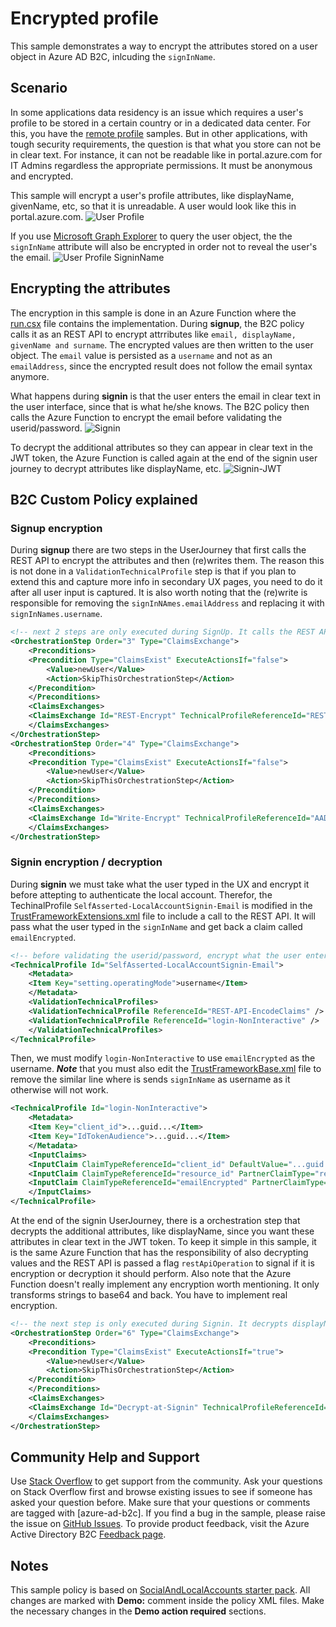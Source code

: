 # Encrypted profile
This sample demonstrates a way to encrypt the attributes stored on a user object in Azure AD B2C, inlcuding the `signInName`.

## Scenario
In some applications data residency is an issue which requires a user's profile to be stored in a certain country or in a dedicated data center. For this, you have the [remote profile](https://github.com/azure-ad-b2c/samples/tree/master/policies/remote-profile) samples. But in other applications, with tough security requirements, the question is that what you store can not be in clear text. For instance, it can not be readable like in portal.azure.com for IT Admins regardless the appropriate permissions. It must be anonymous and encrypted.

This sample will encrypt a user's profile attributes, like displayName, givenName, etc, so that it is unreadable. A user would look like this in portal.azure.com.
![User Profile](media/encrypted-profile-portal.png)

If you use [Microsoft Graph Explorer](https://developer.microsoft.com/en-us/graph/graph-explorer) to query the user object, the the `signInName` attribute will also be encrypted in order not to reveal the user's the email. 
![User Profile SigninName](media/encrypted-profile-userobj.png)
  

## Encrypting the attributes
The encryption in this sample is done in an Azure Function where the [run.csx](/source-code/run.csx) file contains the implementation. During **signup**, the B2C policy calls it as an REST API to encrypt attrributes like `email, displayName, givenName and surname`. The encrypted values are then written to the user object. The `email` value is persisted as a `username` and not as an `emailAddress`, since the encrypted result does not follow the email syntax anymore. 

What happens during **signin** is that the user enters the email in clear text in the user interface, since that is what he/she knows. The B2C policy then calls the Azure Function to encrypt the email before validating the userid/password.
![Signin](media/encrypted-profile-signin.png)

To decrypt the additional attributes so they can appear in clear text in the JWT token, the Azure Function is called again at the end of the signin user journey to decrypt attributes like displayName, etc. 
![Signin-JWT](media/encrypted-profile-signin-jwt.png)

## B2C Custom Policy explained

### Signup encryption
During **signup** there are two steps in the UserJourney that first calls the REST API to encrypt the attributes and then (re)writes them. The reason this is not done in a `ValidationTechnicalProfile` step is that if you plan to extend this and capture more info in secondary UX pages, you need to do it after all user input is captured. It is also worth noting that the (re)write is responsible for removing the `signInNAmes.emailAddress` and replacing it with `signInNames.username`. 

```xml
<!-- next 2 steps are only executed during SignUp. It calls the REST API to encrypt and rewrites the persisted values -->
<OrchestrationStep Order="3" Type="ClaimsExchange">
    <Preconditions>
    <Precondition Type="ClaimsExist" ExecuteActionsIf="false">
        <Value>newUser</Value>
        <Action>SkipThisOrchestrationStep</Action>
    </Precondition>
    </Preconditions>
    <ClaimsExchanges>
    <ClaimsExchange Id="REST-Encrypt" TechnicalProfileReferenceId="REST-API-EncodeClaims" />
    </ClaimsExchanges>
</OrchestrationStep>        
<OrchestrationStep Order="4" Type="ClaimsExchange">
    <Preconditions>
    <Precondition Type="ClaimsExist" ExecuteActionsIf="false">
        <Value>newUser</Value>
        <Action>SkipThisOrchestrationStep</Action>
    </Precondition>
    </Preconditions>
    <ClaimsExchanges>
    <ClaimsExchange Id="Write-Encrypt" TechnicalProfileReferenceId="AAD-UserWriteEncryptedUsingObjectId" />
    </ClaimsExchanges>
</OrchestrationStep>
```

### Signin encryption / decryption
During **signin** we must take what the user typed in the UX and encrypt it before attepting to authenticate the local account.
Therefor, the TechinalProfile `SelfAsserted-LocalAccountSignin-Email` is modified in the [TrustFrameworkExtensions.xml](policies/TrustFrameworkExtensions.xml) file to include a call to the REST API. It will pass what the user typed in the `signInName` and get back a claim called `emailEncrypted`.

```xml
<!-- before validating the userid/password, encrypt what the user entered and use that -->
<TechnicalProfile Id="SelfAsserted-LocalAccountSignin-Email">
    <Metadata>
    <Item Key="setting.operatingMode">username</Item>
    </Metadata>
    <ValidationTechnicalProfiles>
    <ValidationTechnicalProfile ReferenceId="REST-API-EncodeClaims" />
    <ValidationTechnicalProfile ReferenceId="login-NonInteractive" />
    </ValidationTechnicalProfiles>
</TechnicalProfile>
```

Then, we must modify `login-NonInteractive` to use `emailEncrypted` as the username. ***Note*** that you must also edit the [TrustFrameworkBase.xml](policies/TrustFrameworkBase.xml) file to remove the similar line where is sends `signInName` as username as it otherwise will not work. 

```xml
<TechnicalProfile Id="login-NonInteractive">
    <Metadata>
    <Item Key="client_id">...guid...</Item>
    <Item Key="IdTokenAudience">...guid...</Item>
    </Metadata>
    <InputClaims>
    <InputClaim ClaimTypeReferenceId="client_id" DefaultValue="...guid..." />
    <InputClaim ClaimTypeReferenceId="resource_id" PartnerClaimType="resource" DefaultValue="...guid..." />
    <InputClaim ClaimTypeReferenceId="emailEncrypted" PartnerClaimType="username" Required="true" />
    </InputClaims>
</TechnicalProfile>
```

At the end of the signin UserJourney, there is a orchestration step that decrypts the additional attributes, like displayName, since you want these attributes in clear text in the JWT token. To keep it simple in this sample, it is the same Azure Function that has the responsibility of also decrypting values and the REST API is passed a flag `restApiOperation` to signal if it is encryption or decryption it should perform. Also note that the Azure Function doesn't really implement any encryption worth mentioning. It only transforms strings to base64 and back. You have to implement real encryption.

```xml
<!-- the next step is only executed during Signin. It decrypts displayName, etc, so you can get them in clear text in the JWT -->
<OrchestrationStep Order="6" Type="ClaimsExchange">
    <Preconditions>
    <Precondition Type="ClaimsExist" ExecuteActionsIf="true">
        <Value>newUser</Value>
        <Action>SkipThisOrchestrationStep</Action>
    </Precondition>
    </Preconditions>
    <ClaimsExchanges>
    <ClaimsExchange Id="Decrypt-at-Signin" TechnicalProfileReferenceId="REST-API-DecodeClaims" />
    </ClaimsExchanges>
</OrchestrationStep>
```

## Community Help and Support
Use [Stack Overflow](https://stackoverflow.com/questions/tagged/azure-ad-b2c) to get support from the community. Ask your questions on Stack Overflow first and browse existing issues to see if someone has asked your question before. Make sure that your questions or comments are tagged with [azure-ad-b2c].
If you find a bug in the sample, please raise the issue on [GitHub Issues](https://github.com/azure-ad-b2c/samples/issues).
To provide product feedback, visit the Azure Active Directory B2C [Feedback page](https://feedback.azure.com/forums/169401-azure-active-directory?category_id=160596).

## Notes
This sample policy is based on [SocialAndLocalAccounts starter pack](https://github.com/Azure-Samples/active-directory-b2c-custom-policy-starterpack/tree/master/SocialAndLocalAccounts). All changes are marked with **Demo:** comment inside the policy XML files. Make the necessary changes in the **Demo action required** sections. 